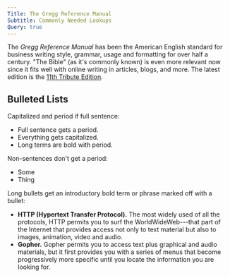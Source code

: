 ```yaml
---
Title: The Gregg Reference Manual
Subtitle: Commonly Needed Lookups
Query: true
---
```


The *Gregg Reference Manual* has been the American English standard for business writing style, grammar, usage and formatting for over half a century. "The Bible" (as it's commonly known) is even more relevant now since it fits well with online writing in articles, blogs, and more. The latest edition is the [11th Tribute Edition](https://www.amazon.com/Gregg-Reference-Manual-11th-eleventh/dp/B005GIHKYK).

## Bulleted Lists

Capitalized and period if full sentence:

* Full sentence gets a period.
* Everything gets capitalized.
* Long terms are bold with period.

Non-sentences don't get a period:

* Some
* Thing

Long bullets get an introductory bold term or phrase marked off with a bullet:

* **HTTP (Hypertext Transfer Protocol).** The most widely used of all the protocols, HTTP permits you to surf the WorldWideWeb---that part of the Internet that provides access not only to text material but also to images, animation, video and audio.
* **Gopher.** Gopher permits you to access text plus graphical and audio materials, but it first provides you with a series of menus that become progressively more specific until you locate the information you are looking for.


